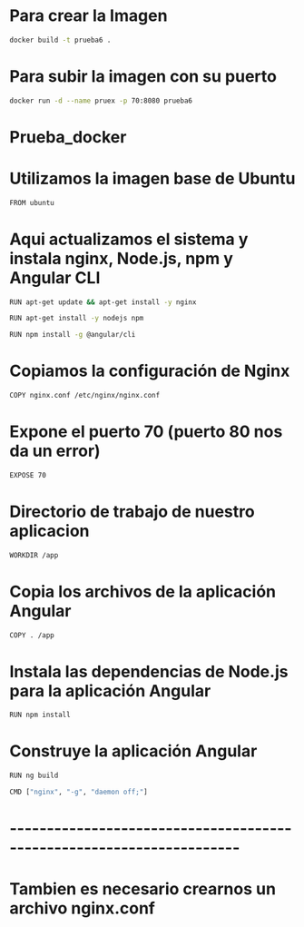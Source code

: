 # Para crear la Imagen
```bash
docker build -t prueba6 .  
```
# Para subir la imagen con su puerto 
```bash
docker run -d --name pruex -p 70:8080 prueba6  
```
# Prueba_docker
# Utilizamos la imagen base de Ubuntu
```bash
FROM ubuntu
```
# Aqui actualizamos el sistema y instala nginx, Node.js, npm y Angular CLI
```bash
RUN apt-get update && apt-get install -y nginx
```
```bash
RUN apt-get install -y nodejs npm
```
```bash
RUN npm install -g @angular/cli
```

#  Copiamos la configuración de Nginx
```bash
COPY nginx.conf /etc/nginx/nginx.conf
```
# Expone el puerto 70 (puerto 80 nos da un error)
```bash
EXPOSE 70
```
# Directorio de trabajo de nuestro aplicacion
```bash
WORKDIR /app
```
# Copia los archivos de la aplicación Angular
```bash
COPY . /app
```
# Instala las dependencias de Node.js para la aplicación Angular
```bash
RUN npm install
```
# Construye la aplicación Angular
```bash
RUN ng build
```
```bash
CMD ["nginx", "-g", "daemon off;"]
```
# ---------------------------------------------------------------------
# Tambien es necesario crearnos un archivo nginx.conf
